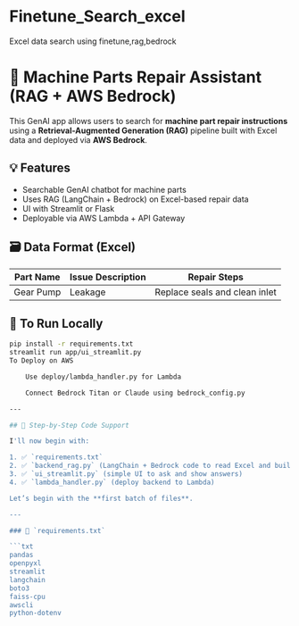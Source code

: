 # Finetune_Search_excel
Excel data search using finetune,rag,bedrock
# 🧠 Machine Parts Repair Assistant (RAG + AWS Bedrock)

This GenAI app allows users to search for **machine part repair instructions** using a **Retrieval-Augmented Generation (RAG)** pipeline built with Excel data and deployed via **AWS Bedrock**.

## 💡 Features
- Searchable GenAI chatbot for machine parts
- Uses RAG (LangChain + Bedrock) on Excel-based repair data
- UI with Streamlit or Flask
- Deployable via AWS Lambda + API Gateway

## 🗃️ Data Format (Excel)
| Part Name | Issue Description | Repair Steps |
|-----------|-------------------|--------------|
| Gear Pump | Leakage           | Replace seals and clean inlet |

## 🚀 To Run Locally
```bash
pip install -r requirements.txt
streamlit run app/ui_streamlit.py
To Deploy on AWS

    Use deploy/lambda_handler.py for Lambda

    Connect Bedrock Titan or Claude using bedrock_config.py

---

## 🧱 Step-by-Step Code Support

I'll now begin with:

1. ✅ `requirements.txt`
2. ✅ `backend_rag.py` (LangChain + Bedrock code to read Excel and build RAG)
3. ✅ `ui_streamlit.py` (simple UI to ask and show answers)
4. ✅ `lambda_handler.py` (deploy backend to Lambda)

Let’s begin with the **first batch of files**.

---

### 📄 `requirements.txt`

```txt
pandas
openpyxl
streamlit
langchain
boto3
faiss-cpu
awscli
python-dotenv
